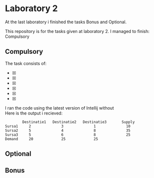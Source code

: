 # Laboratory 2

At the last laboratory i finished the tasks Bonus and Optional.

This repository is for the tasks given at laboratory 2. I managed to finish: Compulsory

## Compulsory
The task consists of:<br />

- [x] <br />
- [x] <br />
- [x] <br />
- [x] <br />
- [x] <br />
- [x] <br />


I ran the code using the latest version of Intellij without<br />
Here is the output i recieved:<br />
```dif
        Destinatie1   Destinatie2   Destinatie3       Supply
Sursa1     2              3              1              10
Sursa2     5              4              8              35
Sursa3     5              6              8              25
Demand     20             25             25             
```
## Optional

## Bonus
